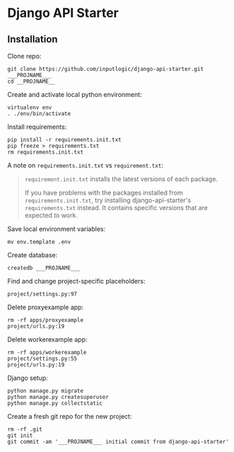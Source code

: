 # Django API Starter

## Installation

Clone repo:
```
git clone https://github.com/inputlogic/django-api-starter.git ___PROJNAME___
cd __PROJNAME__
```

Create and activate local python environment:
```
virtualenv env
. ./env/bin/activate
```

Install requirements:

```
pip install -r requirements.init.txt
pip freeze > requirements.txt
rm requirements.init.txt
```

A note on `requirements.init.txt` vs `requirement.txt`:

> `requirement.init.txt` installs the latest versions of each package.
>
> If you have problems with the packages installed from `requirements.init.txt`,
> try installing django-api-starter's `requirements.txt` instead. It contains
> specific versions that are expected to work.

Save local environment variables:

```
mv env.template .env
```

Create database:
```
createdb ___PROJNAME___
```

Find and change project-specific placeholders:
```
project/settings.py:97
```

Delete proxyexample app:
```
rm -rf apps/proxyexample
project/urls.py:19
```

Delete workerexample app:
```
rm -rf apps/workerexample
project/settings.py:55
project/urls.py:19
```

Django setup:
```
python manage.py migrate
python manage.py createsuperuser
python manage.py collectstatic
```

Create a fresh git repo for the new project:
```
rm -rf .git
git init
git commit -am '___PROJNAME___ initial commit from django-api-starter'
```
